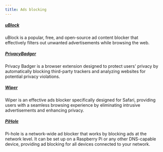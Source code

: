 ```yaml
---
title: Ads blocking
---
```


##### [uBlock](https://ublockorigin.com/)

uBlock is a popular, free, and open-source ad content blocker that effectively
filters out unwanted advertisements while browsing the web.

##### [PrivacyBadger](https://privacybadger.org/)

Privacy Badger is a browser extension designed to protect users' privacy by
automatically blocking third-party trackers and analyzing websites for potential
privacy violations.

##### [Wiper](https://giorgiocalderolla.com/wipr.html)

Wiper is an effective ads blocker specifically designed for Safari, providing
users with a seamless browsing experience by eliminating intrusive
advertisements and enhancing privacy.

##### [PiHole](https://pi-hole.net/)

Pi-hole is a network-wide ad blocker that works by blocking ads at the network
level. It can be set up on a Raspberry Pi or any other DNS-capable device,
providing ad blocking for all devices connected to your network.
